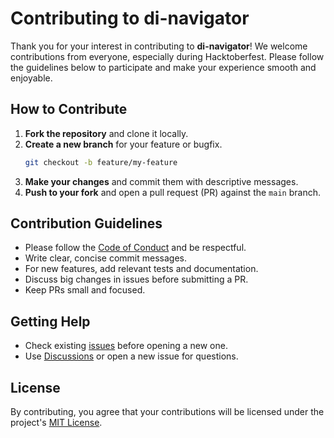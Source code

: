 # Contributing to di-navigator

Thank you for your interest in contributing to **di-navigator**! We welcome contributions from everyone, especially during Hacktoberfest. Please follow the guidelines below to participate and make your experience smooth and enjoyable.

## How to Contribute

1. **Fork the repository** and clone it locally.
2. **Create a new branch** for your feature or bugfix.
   ```bash
   git checkout -b feature/my-feature
   ```
3. **Make your changes** and commit them with descriptive messages.
4. **Push to your fork** and open a pull request (PR) against the `main` branch.

## Contribution Guidelines

- Please follow the [Code of Conduct](CODE_OF_CONDUCT.md) and be respectful.
- Write clear, concise commit messages.
- For new features, add relevant tests and documentation.
- Discuss big changes in issues before submitting a PR.
- Keep PRs small and focused.

## Getting Help

- Check existing [issues](https://github.com/chaluvadis/di-navigator/issues) before opening a new one.
- Use [Discussions](https://github.com/chaluvadis/di-navigator/discussions) or open a new issue for questions.

## License

By contributing, you agree that your contributions will be licensed under the project's [MIT License](LICENSE).
